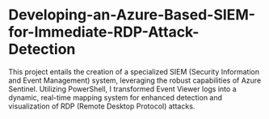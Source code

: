 # Developing-an-Azure-Based-SIEM-for-Immediate-RDP-Attack-Detection
This project entails the creation of a specialized SIEM (Security Information and Event Management) system, leveraging the robust capabilities of Azure Sentinel. Utilizing PowerShell, I transformed Event Viewer logs into a dynamic, real-time mapping system for enhanced detection and visualization of RDP (Remote Desktop Protocol) attacks. 
